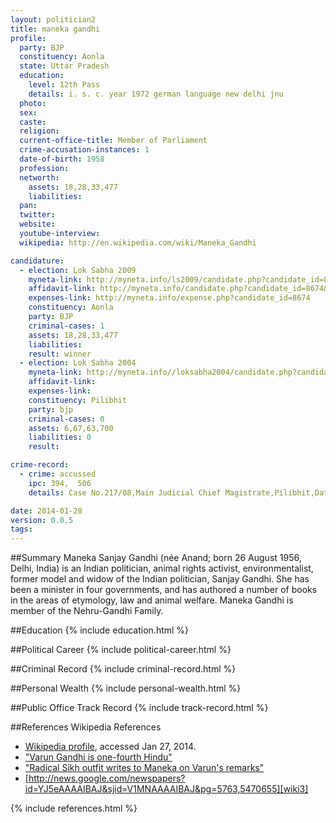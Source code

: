 ```yaml
---
layout: politician2
title: maneka gandhi
profile: 
  party: BJP
  constituency: Aonla
  state: Uttar Pradesh
  education: 
    level: 12th Pass
    details: i. s. c. year 1972 german language new delhi jnu
  photo: 
  sex: 
  caste: 
  religion: 
  current-office-title: Member of Parliament
  crime-accusation-instances: 1
  date-of-birth: 1958
  profession: 
  networth: 
    assets: 18,28,33,477
    liabilities: 
  pan: 
  twitter: 
  website: 
  youtube-interview: 
  wikipedia: http://en.wikipedia.com/wiki/Maneka_Gandhi

candidature: 
  - election: Lok Sabha 2009
    myneta-link: http://myneta.info/ls2009/candidate.php?candidate_id=8674
    affidavit-link: http://myneta.info/candidate.php?candidate_id=8674&scan=original
    expenses-link: http://myneta.info/expense.php?candidate_id=8674
    constituency: Aonla 
    party: BJP
    criminal-cases: 1
    assets: 18,28,33,477
    liabilities: 
    result: winner 
  - election: Lok Sabha 2004
    myneta-link: http://myneta.info//loksabha2004/candidate.php?candidate_id=4790
    affidavit-link: 
    expenses-link: 
    constituency: Pilibhit 
    party: bjp
    criminal-cases: 0
    assets: 6,67,63,700
    liabilities: 0
    result:  

crime-record: 
  - crime: accussed
    ipc: 394,  506
    details: Case No.217/08,Main Judicial Chief Magistrate,Pilibhit,Date-30/08/2008 

date: 2014-01-28
version: 0.0.5
tags: 
---
```

##Summary
Maneka Sanjay Gandhi (née Anand; born 26 August 1956, Delhi, India) is an Indian politician, animal rights activist, environmentalist, former model and widow of the Indian politician, Sanjay Gandhi. She has been a minister in four governments, and has authored a number of books in the areas of etymology, law and animal welfare. Maneka Gandhi is member of the Nehru-Gandhi Family.




##Education
{% include education.html %}


##Political Career
{% include political-career.html %}


##Criminal Record
{% include criminal-record.html %}


##Personal Wealth
{% include personal-wealth.html %}


##Public Office Track Record
{% include track-record.html %}


##References
Wikipedia References
- [Wikipedia profile]({{page.profile.wikipedia}}), accessed Jan 27, 2014.
- ["Varun Gandhi is one-fourth Hindu"][wiki1]
- ["Radical Sikh outfit writes to Maneka on Varun's remarks"][wiki2]
- [http://news.google.com/newspapers?id=YJ5eAAAAIBAJ&sjid=V1MNAAAAIBAJ&pg=5763,5470655][wiki3]

[wiki1]: http://www.dnaindia.com/blogs/post.php?postid=116
[wiki2]: http://www.centralchronicle.com/viewnews.asp?articleID=3529
[wiki3]: http://news.google.com/newspapers?id=YJ5eAAAAIBAJ&sjid=V1MNAAAAIBAJ&pg=5763,5470655


{% include references.html %}